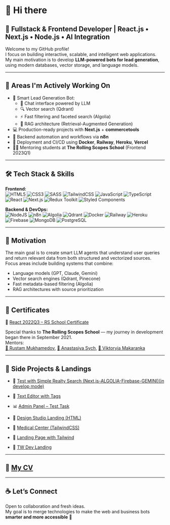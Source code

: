 # 👋 Hi there

## 🎯 Fullstack & Frontend Developer | React.js • Next.js • Node.js • AI Integration

Welcome to my GitHub profile!  
I focus on building interactive, scalable, and intelligent web applications.  
My main motivation is to develop **LLM-powered bots for lead generation**, using modern databases, vector storage, and language models.

---

## 🚀 Areas I'm Actively Working On

- 🤖 Smart Lead Generation Bot:
  - 💬 Chat interface powered by LLM
  - 🔍 Vector search (Qdrant)
  - ⚡ Fast filtering and faceted search (Algolia)
  - 🧠 RAG architecture (Retrieval-Augmented Generation)
- 💻 Production-ready projects with **Next.js** + **commercetools**
- 🔁 Backend automation and workflows via **n8n**
- 🐳 Deployment and CI/CD using **Docker**, **Railway**, **Heroku**, **Vercel**
- 👨‍🏫 Mentoring students at **The Rolling Scopes School** (Frontend 2023Q1)

---

## 🛠️ Tech Stack & Skills

**Frontend:**  
![HTML5](https://img.shields.io/badge/html5-%23E34F26.svg?style=for-the-badge&logo=html5&logoColor=white)
![CSS3](https://img.shields.io/badge/css3-%231572B6.svg?style=for-the-badge&logo=css3&logoColor=white)
![SASS](https://img.shields.io/badge/SASS-hotpink.svg?style=for-the-badge&logo=SASS&logoColor=white)
![TailwindCSS](https://img.shields.io/badge/tailwindcss-%231572B6.svg?style=for-the-badge&logo=tailwindcss&logoColor=white)
![JavaScript](https://img.shields.io/badge/javascript-%23323330.svg?style=for-the-badge&logo=javascript&logoColor=%23F7DF1E)
![TypeScript](https://img.shields.io/badge/typescript-%23007ACC.svg?style=for-the-badge&logo=typescript&logoColor=white)
![React](https://img.shields.io/badge/react-%2320232a.svg?style=for-the-badge&logo=react&logoColor=%2361DAFB)
![Next.js](https://img.shields.io/badge/next.js-%2320232a.svg?style=for-the-badge&logo=next.js&logoColor=white)
![Redux Toolkit](https://img.shields.io/badge/redux_toolkit-%23593d88.svg?style=for-the-badge&logo=redux&logoColor=white)
![Styled Components](https://img.shields.io/badge/styled--components-DB7093?style=for-the-badge&logo=styled-components&logoColor=white)

**Backend & DevOps:**  
![NodeJS](https://img.shields.io/badge/node.js-6DA55F?style=for-the-badge&logo=node.js&logoColor=white)
![n8n](https://img.shields.io/badge/n8n-ff6a00?style=for-the-badge&logo=n8n&logoColor=white)
![Algolia](https://img.shields.io/badge/algolia-%23007CFB.svg?style=for-the-badge&logo=algolia&logoColor=white)
![Qdrant](https://img.shields.io/badge/Qdrant-4C51BF?style=for-the-badge&logo=vector&logoColor=white)
![Docker](https://img.shields.io/badge/docker-%230db7ed.svg?style=for-the-badge&logo=docker&logoColor=white)
![Railway](https://img.shields.io/badge/railway-141414?style=for-the-badge&logo=railway&logoColor=white)
![Heroku](https://img.shields.io/badge/heroku-430098?style=for-the-badge&logo=heroku&logoColor=white)
![Firebase](https://img.shields.io/badge/firebase-ffca28.svg?style=for-the-badge&logo=firebase&logoColor=black)
![MongoDB](https://img.shields.io/badge/mongodb-%234ea94b.svg?style=for-the-badge&logo=mongodb&logoColor=white)
![PostgreSQL](https://img.shields.io/badge/postgresql-%23336791.svg?style=for-the-badge&logo=postgresql&logoColor=white)

---

## 🧠 Motivation

The main goal is to create smart LLM agents that understand user queries and return relevant data from both structured and vectorized sources.  
Focus areas include building systems that combine:  
- Language models (GPT, Claude, Gemini)  
- Vector search engines (Qdrant, Pinecone)  
- Fast metadata-based filtering (Algolia)  
- RAG architectures with source prioritization  

---

## 📜 Certificates

📄 [React 2022Q3 – RS School Certificate](https://jmsbrn.github.io/sertificate/sertificate_react_2022Q3.pdf)

Special thanks to **The Rolling Scopes School** — my journey in development began there in September 2021.  
Mentors:  
[🔗 Rustam Mukhamedov](https://lnkd.in/dvw5i6bP), [🔗 Anastasiya Sych](https://lnkd.in/d6F8vDqG), [🔗 Viktoryia Makaranka](https://lnkd.in/dV99RgrE)

---

## 🧪 Side Projects & Landings
      
- 🏪 [Test with Simple Realty Search (Next.js-ALGOLIA-Firebase-GEMINI)(in develop mode)](https://realty-algolia-next-mxmvh7dco-jmsbrns-projects.vercel.app/)  

- 📝 [Text Editor with Tags](https://text-editor-for-notes-with-tags.netlify.app/)  
- 📊 [Admin Panel – Test Task](https://admin-panel-ten-psi.vercel.app/)  
- 🎨 [Design Studio Landing (HTML)](https://design-studio-simple-landing.netlify.app/)  
- 🏥 [Medical Center (TailwindCSS)](https://md-center.netlify.app/)  
- 🌆 [Landing Page with Tailwind](https://gdansk-development.netlify.app/)  
- 🧪 [TW Dev Landing](https://frontwave-solutions.netlify.app/)  

---

## 📄 [My CV](https://cv-tw.netlify.app/)

---

## ☕ Let’s Connect

Open to collaboration and fresh ideas.  
My goal is to merge technologies to make the web and business bots **smarter and more accessible** 🚀
